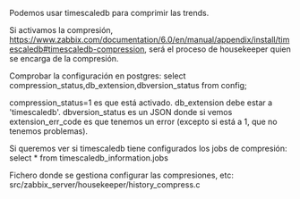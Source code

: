 Podemos usar timescaledb para comprimir las trends.

Si activamos la compresión, https://www.zabbix.com/documentation/6.0/en/manual/appendix/install/timescaledb#timescaledb-compression, será el proceso de housekeeper quien se encarga de la compresión.

Comprobar la configuración en postgres:
select compression_status,db_extension,dbversion_status from config;

compression_status=1 es que está activado.
db_extension debe estar a 'timescaledb'.
dbversion_status es un JSON donde si vemos extension_err_code es que tenemos un error (excepto si está a 1, que no tenemos problemas).

Si queremos ver si timescaledb tiene configurados los jobs de compresión:
select * from timescaledb_information.jobs


Fichero donde se gestiona configurar las compresiones, etc:
src/zabbix_server/housekeeper/history_compress.c
